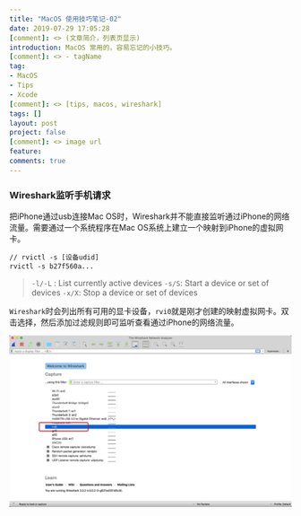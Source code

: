 ```yaml
---
title: "MacOS 使用技巧笔记-02"
date: 2019-07-29 17:05:28
[comment]: <> (文章简介，列表页显示)
introduction: MacOS 常用的，容易忘记的小技巧。
[comment]: <> - tagName
tag:
- MacOS
- Tips
- Xcode
[comment]: <> [tips, macos, wireshark]
tags: []
layout: post
project: false
[comment]: <> image url
feature: 
comments: true
---
```


### Wireshark监听手机请求

把iPhone通过usb连接Mac OS时，Wireshark并不能直接监听通过iPhone的网络流量。需要通过一个系统程序在Mac OS系统上建立一个映射到iPhone的虚拟网卡。

```shell
// rvictl -s [设备udid]
rvictl -s b27f560a...
```

> `-l/-L` : List currently active devices
> `-s/S`: Start a device or set of devices
> `-x/X`: Stop a device or set of devices

`Wireshark`时会列出所有可用的显卡设备，`rvi0`就是刚才创建的映射虚拟网卡。双击选择，然后添加过滤规则即可监听查看通过iPhone的网络流量。

![01](/assets/images/2019-07-29-macos-tips02-01.jpg)